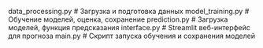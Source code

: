 data_processing.py # Загрузка и подготовка данных
model_training.py # Обучение моделей, оценка, сохранение
prediction.py # Загрузка моделей, функция предсказания
interface.py # Streamlit веб-интерфейс для прогноза
main.py # Скрипт запуска обучения и сохранения моделей
